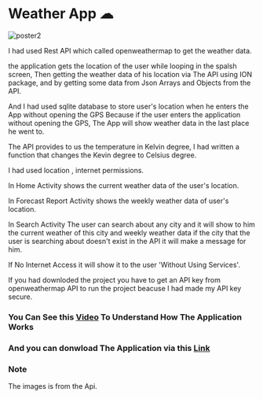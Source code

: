 # Weather App ☁

![poster2](https://user-images.githubusercontent.com/90563044/177055519-4b570787-2594-451a-b17d-070c7821159e.jpeg)






I had used Rest API which called openweathermap to get the weather data.

the application gets the location of the user while looping in the spalsh screen, Then getting the weather data of his location via The API using ION package, and by getting some data from Json Arrays and Objects from the API.

And I had used sqlite database to store user's location when he enters the App without opening the GPS Because if the user enters the application without opening the GPS, The App will show weather data in the last place he went to.

The API provides to us the temperature in Kelvin degree, I had written a function that changes the Kevin degree to Celsius degree.





I had used location , internet permissions.


In Home Activity shows the current weather data of the user's location.


In Forecast Report Activity shows the weekly weather data of user's location.



In Search Activity The user can search about any city and it will show to him the current weather of this city and weekly weather data if the city that the user is searching about doesn't exist in the API it will make a message for him.



If No Internet Access it will show it to the user 'Without Using Services'.



If you had downloded the project you have to get an API key from openweathermap API to run the project beacuse I had made my API key secure.

<h3> You Can See this <a href="https://drive.google.com/file/d/1n0A99SKHFRnjAbhVpkjv5rYmgXpvwFq1/view?usp=sharing"> Video</a> To Understand How The Application Works</h3> 

<h3> And you can donwload The Application via this <a href="https://drive.google.com/file/d/1f_R-Z0UPNH6TanUvb10-e6GUFgGH-F6U/view?usp=sharing">Link</a></h3> 

<h3>Note</h3> 
The images is from the Api.

</h3>





